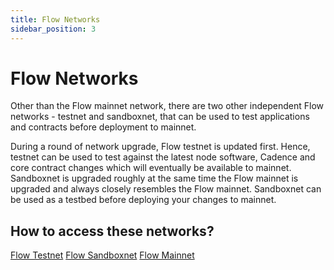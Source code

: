 ```yaml
---
title: Flow Networks
sidebar_position: 3
---
```


# Flow Networks

Other than the Flow mainnet network, there are two other independent Flow networks - testnet and sandboxnet, that can be used to test applications and contracts before deployment to mainnet.

During a round of network upgrade, Flow testnet is updated first. Hence, testnet can be used to test against the latest node software, Cadence and core contract changes which will eventually be available to mainnet.
Sandboxnet is upgraded roughly at the same time the Flow mainnet is upgraded and always closely resembles the Flow mainnet. Sandboxnet can be used as a testbed before deploying your changes to mainnet.

## How to access these networks?

[Flow Testnet](/concepts/accessing-testnet)
[Flow Sandboxnet](/concepts/accessing-sandboxnet)
[Flow Mainnet](/concepts/accessing-mainnet)
